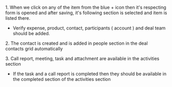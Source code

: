 1\. When we click on any of the item from the blue + icon then it's respecting form is opened and after saving, it's following section is selected and item is listed there.

*   Verify expense, product, contact, participants ( account ) and deal team should be added.

2\. The contact is created and is added in people section in the deal contacts grid automatically 

  

3\. Call report, meeting, task and attachment are available in the activities section

*   If the task and a call report is completed then they should be available in the completed section of the activities section